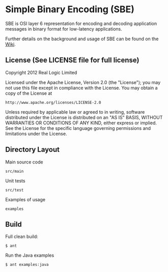 Simple Binary Encoding (SBE)
============================

SBE is OSI layer 6 representation for encoding and decoding application messages in binary format for low-latency applications.

Further details on the background and usage of SBE can be found on the [Wiki](https://github.com/real-logic/simple-binary-encoding/wiki).

License (See LICENSE file for full license)
-------------------------------------------
Copyright 2012 Real Logic Limited

Licensed under the Apache License, Version 2.0 (the "License");
you may not use this file except in compliance with the License.
You may obtain a copy of the License at

    http://www.apache.org/licenses/LICENSE-2.0

Unless required by applicable law or agreed to in writing, software
distributed under the License is distributed on an "AS IS" BASIS,
WITHOUT WARRANTIES OR CONDITIONS OF ANY KIND, either express or implied.
See the License for the specific language governing permissions and
limitations under the License.

Directory Layout
----------------

Main source code

    src/main

Unit tests

    src/test

Examples of usage

    examples


Build
-----

Full clean build:

    $ ant

Run the Java examples

    $ ant examples:java

